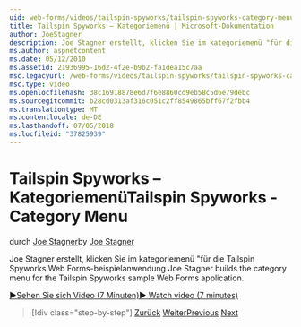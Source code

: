 ```yaml
---
uid: web-forms/videos/tailspin-spyworks/tailspin-spyworks-category-menu
title: Tailspin Spyworks – Kategoriemenü | Microsoft-Dokumentation
author: JoeStagner
description: Joe Stagner erstellt, klicken Sie im kategoriemenü "für die Tailspin Spyworks Web Forms-beispielanwendung.
ms.author: aspnetcontent
ms.date: 05/12/2010
ms.assetid: 21936995-16d2-4f2e-b9b2-fa1dea15c7aa
msc.legacyurl: /web-forms/videos/tailspin-spyworks/tailspin-spyworks-category-menu
msc.type: video
ms.openlocfilehash: 38c16918878e6d7f6e8860cd9eb58c5d6e79debc
ms.sourcegitcommit: b28cd0313af316c051c2ff8549865bff67f2fbb4
ms.translationtype: MT
ms.contentlocale: de-DE
ms.lasthandoff: 07/05/2018
ms.locfileid: "37825939"
---
```

<a name="tailspin-spyworks---category-menu"></a><span data-ttu-id="fb028-103">Tailspin Spyworks – Kategoriemenü</span><span class="sxs-lookup"><span data-stu-id="fb028-103">Tailspin Spyworks - Category Menu</span></span>
====================
<span data-ttu-id="fb028-104">durch [Joe Stagner](https://github.com/JoeStagner)</span><span class="sxs-lookup"><span data-stu-id="fb028-104">by [Joe Stagner](https://github.com/JoeStagner)</span></span>

<span data-ttu-id="fb028-105">Joe Stagner erstellt, klicken Sie im kategoriemenü "für die Tailspin Spyworks Web Forms-beispielanwendung.</span><span class="sxs-lookup"><span data-stu-id="fb028-105">Joe Stagner builds the category menu for the Tailspin Spyworks sample Web Forms application.</span></span>

[<span data-ttu-id="fb028-106">&#9654;Sehen Sie sich Video (7 Minuten)</span><span class="sxs-lookup"><span data-stu-id="fb028-106">&#9654; Watch video (7 minutes)</span></span>](https://channel9.msdn.com/Blogs/ASP-NET-Site-Videos/tailspin-spyworks-category-menu)

> [!div class="step-by-step"]
> <span data-ttu-id="fb028-107">[Zurück](tailspin-spyworks-directory-organization.md)
> [Weiter](tailspin-spyworks-display-the-product-list.md)</span><span class="sxs-lookup"><span data-stu-id="fb028-107">[Previous](tailspin-spyworks-directory-organization.md)
[Next](tailspin-spyworks-display-the-product-list.md)</span></span>
